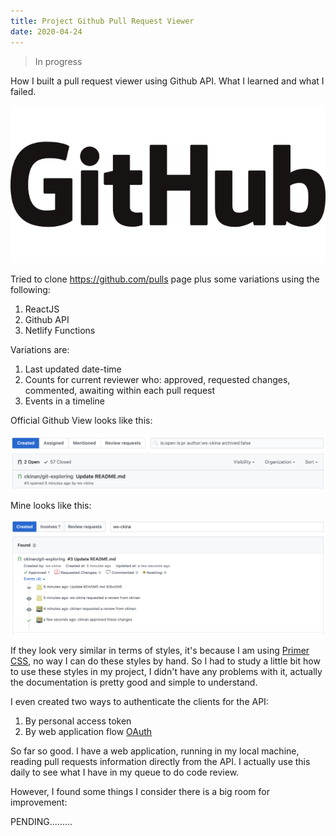 ```yaml
---
title: Project Github Pull Request Viewer
date: 2020-04-24
---
```


> In progress

How I built a pull request viewer using Github API. What I learned and what I failed.

<!--truncate-->

![Post pic](./img/github.png)

Tried to clone https://github.com/pulls page plus some variations using the following:

1. ReactJS
2. Github API
3. Netlify Functions

Variations are:

1. Last updated date-time
2. Counts for current reviewer who: approved, requested changes, commented, awaiting within each pull request
3. Events in a timeline

Official Github View looks like this:

![Github view](./img/gh-pr-viewer-1.png)

Mine looks like this:

![My view](./img/gh-pr-viewer-2.png)

If they look very similar in terms of styles, it's because I am using [Primer CSS](https://primer.style/css/), no way I can do these styles by hand. So I had to study a little bit how to use these styles in my project, I didn't have any problems with it, actually the documentation is pretty good and simple to understand.

I even created two ways to authenticate the clients for the API:

1. By personal access token
2. By web application flow [OAuth](https://developer.github.com/apps/building-oauth-apps/authorizing-oauth-apps/#web-application-flow)

So far so good. I have a web application, running in my local machine, reading pull requests information directly from the API. I actually use this daily to see what I have in my queue to do code review.

However, I found some things I consider there is a big room for improvement:

PENDING.........
